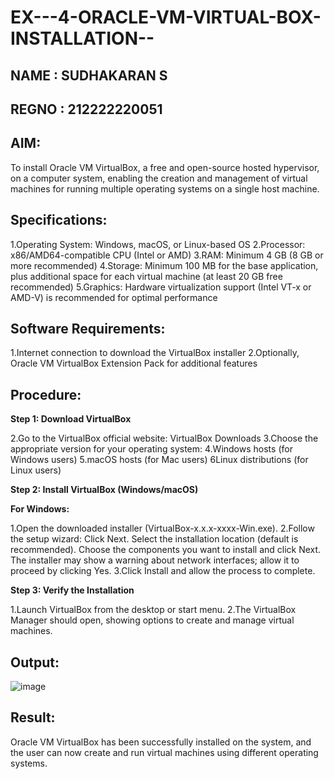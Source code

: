 # EX---4-ORACLE-VM-VIRTUAL-BOX-INSTALLATION--

## NAME : SUDHAKARAN S
## REGNO : 212222220051

## AIM:

To install Oracle VM VirtualBox, a free and open-source hosted hypervisor, on a computer system, enabling the creation and management of virtual machines for running multiple operating systems on a single host machine.

## Specifications:

1.Operating System: Windows, macOS, or Linux-based OS
2.Processor: x86/AMD64-compatible CPU (Intel or AMD)
3.RAM: Minimum 4 GB (8 GB or more recommended)
4.Storage: Minimum 100 MB for the base application, plus additional space for each virtual machine (at least 20 GB free recommended)
5.Graphics: Hardware virtualization support (Intel VT-x or AMD-V) is recommended for optimal performance

## Software Requirements:

1.Internet connection to download the VirtualBox installer
2.Optionally, Oracle VM VirtualBox Extension Pack for additional features

## Procedure:

**Step 1: Download VirtualBox**

2.Go to the VirtualBox official website: VirtualBox Downloads
3.Choose the appropriate version for your operating system:
4.Windows hosts (for Windows users)
5.macOS hosts (for Mac users)
6Linux distributions (for Linux users)

**Step 2: Install VirtualBox (Windows/macOS)**

**For Windows:**

1.Open the downloaded installer (VirtualBox-x.x.x-xxxx-Win.exe).
2.Follow the setup wizard:
  Click Next.
  Select the installation location (default is recommended).
  Choose the components you want to install and click Next.
  The installer may show a warning about network interfaces; allow it to proceed by clicking 
  Yes.
3.Click Install and allow the process to complete.

**Step 3: Verify the Installation**

1.Launch VirtualBox from the desktop or start menu.
2.The VirtualBox Manager should open, showing options to create and manage virtual machines.

## Output:

![image](https://github.com/user-attachments/assets/d720b21b-89be-4ebe-8eae-0fc81a7ffe93)

## Result:

Oracle VM VirtualBox has been successfully installed on the system, and the user can now create and run virtual machines using different operating systems.
